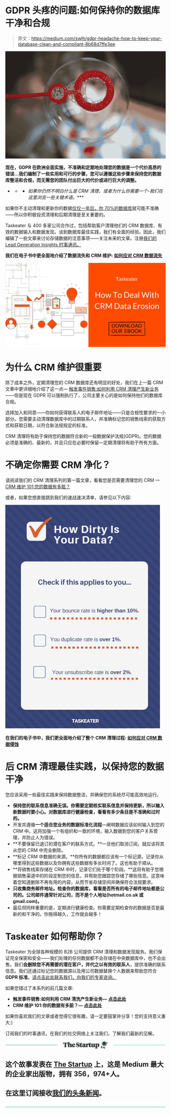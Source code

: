 # GDPR 头疼的问题:如何保持你的数据库干净和合规

> 原文：<https://medium.com/swlh/gdpr-headache-how-to-keep-your-database-clean-and-compliant-8b68d7ffe3ee>

![](img/64ee41d0ce8a2358e7a8b841bce5cfb9.png)

**现在，GDPR 在欧洲全面实施，不准确和定期地处理您的数据是一个代价高昂的错误…我们编制了一些实用和可行的步骤，您可以遵循这些步骤来保持您的数据库整洁和合规，而无需您的团队付出巨大的代价或进行巨大的调整。**

* * * *如果你仍然不明白什么是 CRM 清理，或者为什么你需要一个-我们在这里浏览一些关键术语。****

如果你不主动清理和更新你的数据[仅仅一年后，你 70%的数据库](https://www.taskeater.com/insights/crm-maintenance-cleansing-dirty-data/)就可能不准确——所以你积极投资清理和后期清理是至关重要的。

Taskeater 与 400 多家公司合作过，包括帮助客户清理他们的 CRM 数据库、有效的数据输入和数据发现。谈到数据库最佳实践，我们有全面的经验。因此，我们编辑了一些文章来讨论存储数据的注意事项——关注未来的文章。注册[我们的 Lead Generation Insights 时事通讯。](https://www.taskeater.com/newsletter-subscription/)

**我们在电子书中更全面地介绍了数据流失和 CRM 维护:** [**如何应对 CRM 数据流失**](https://www.taskeater.com/downloads/crm-cleanse-database-guide/)

![](img/16c75883c1ce89a42f18dca2948b9d9e.png)

# 为什么 CRM 维护很重要

除了成本之外，定期清理您的 CRM 数据库还有明显的好处，我们在上一篇 CRM 文章中更详细地介绍了这一点— [触发事件销售:如何利用 CRM 清理产生新业务](https://www.taskeater.com/insights/trigger-event-selling-crm-cleansing/)
——但是现在 GDPR 可以强制执行了，公司主要关心的是如何保持他们的数据库合规。

选择加入和同意——你如何获得联系人的电子邮件地址——只是合规性要求的一小部分。您需要主动清理数据库中的过期联系人，并准确标记您的销售线索的获取方式和获取日期，以符合新法规规定的标准。

CRM 清理将有助于保持您的数据符合新的一般数据保护法规(GDPR)。您的数据必须是准确的、最新的，并且只应在必要时保留—定期清理将有助于所有方面。

# 不确定你需要 CRM 净化？

请阅读我们的 CRM 清理系列的第一篇文章，看看您是否需要清理您的 CRM — [CRM 维护 101:您的数据有多脏？](https://www.taskeater.com/insights/crm-maintenance-cleansing-dirty-data/)

或者，如果您想直接跳到我们的速战速决清单，请参见以下内容:

![](img/aa1fa234f1b8f1ec0725ad3c5cca07e8.png)

**在我们的电子书中，我们更全面地介绍了整个 CRM 清理过程:** [**如何应对 CRM 数据侵蚀**](https://www.taskeater.com/downloads/crm-cleanse-database-guide/)

# 后 CRM 清理最佳实践，以保持您的数据干净

您应该采用一些最佳实践来保持数据整洁，并确保您的系统尽可能高效地运行。

*   **保持您的联系信息准确无误。你需要定期核实联系信息并保持更新，所以输入新数据时要小心。对数据库进行健康检查，看看有多少条目是不准确和过时的。**
*   开发并遵循**一个适合您业务的数据标准化流程**—阐明数据应该如何输入到您的 CRM 中。这将加强一个有组织和一致的环境，输入数据到您的客户关系管理，并防止人为错误。
*   **不要保留已退订的潜在客户的联系方式。**一旦他们取消订阅，就应该将其从您的 CRM 中完全删除。
*   **标记 CRM 中数据的来源。**你所有的数据都应该有一个标记源，记录你从哪里得到这些数据以及你拥有这些数据有多长时间了。这也有助于顺从。
*   **将销售线索存储在 CRM 中时，记录它们处于哪个阶段。**这将有助于您根据销售渠道中的阶段定制您的信息，并帮助您跟踪您存储了哪些信息。这意味着您知道删除不再有用的内容，从而节省存储空间并确保符合法规要求。
*   **只收集商务邮件地址。检查你的数据库，看看是否所有的电子邮件地址都是公司的。公司邮件通常针对公司，而不是个人地址(hotmail.co.uk 或 gmail.com)。**
*   最后但同样重要的是，定期进行健康检查。你需要定期检查你的数据是否是最新的和干净的。你拖得越久，工作就会越多！

# Taskeater 如何帮助你？

Taskeater 为全球各种规模的 B2B 公司提供 CRM 清理和数据发现服务。我们保证完全保密和安全——我们处理的任何数据都不会存储在中央数据库中，也不会出售。我们**会删除您不再需要的潜在客户，并代之以有效的联系人**，提供准确的联系信息。我们还通过标记您的数据源以及用公司数据替换个人数据来帮助您符合 **GDPR 标准**。[请点击此处联系我们，向我们的专家咨询。](https://www.taskeater.com/contact-us/)

如果您错过了本系列的前几篇文章:

*   **触发事件销售:如何利用 CRM 清洗产生新业务—** [**点击此处**](https://www.taskeater.com/insights/trigger-event-selling-crm-cleansing/)
*   **CRM 维护 101:你的数据有多脏？—** [**点击此处**](https://www.taskeater.com/insights/crm-maintenance-cleansing-dirty-data/)

如果你喜欢我们的文章或者觉得它很有趣，请一定要鼓掌并分享！您的支持意义重大:)

订阅我们的时事通讯，在我们的社交网络上关注我们，了解我们最新的见解。

[![](img/308a8d84fb9b2fab43d66c117fcc4bb4.png)](https://medium.com/swlh)

## 这个故事发表在 [The Startup](https://medium.com/swlh) 上，这是 Medium 最大的企业家出版物，拥有 356，974+人。

## 在这里订阅接收[我们的头条新闻](http://growthsupply.com/the-startup-newsletter/)。

[![](img/b0164736ea17a63403e660de5dedf91a.png)](https://medium.com/swlh)